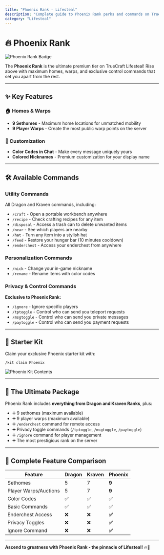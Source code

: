```yaml
---
title: "Phoenix Rank - Lifesteal"
description: "Complete guide to Phoenix Rank perks and commands on TrueCraft Network Lifesteal server."
category: "Lifesteal"
---
```


# 🔥 Phoenix Rank

![Phoenix Rank Badge](https://knowledgebase.truecraft.top/static/images/Pastedimage20251001113627.png)

The **Phoenix Rank** is the ultimate premium tier on TrueCraft Lifesteal! Rise above with maximum homes, warps, and exclusive control commands that set you apart from the rest.

---

## ✨ Key Features

### 🏠 Homes & Warps
- **9 Sethomes** - Maximum home locations for unmatched mobility
- **9 Player Warps** - Create the most public warp points on the server

### 🎨 Customization
- **Color Codes in Chat** - Make every message uniquely yours
- **Colored Nicknames** - Premium customization for your display name

---

## 🛠️ Available Commands

### Utility Commands
All Dragon and Kraven commands, including:
- `/craft` - Open a portable workbench anywhere
- `/recipe` - Check crafting recipes for any item
- `/disposal` - Access a trash can to delete unwanted items
- `/near` - See which players are nearby
- `/hat` - Turn any item into a stylish hat
- `/feed` - Restore your hunger bar (10 minutes cooldown)
- `/enderchest` - Access your enderchest from anywhere

### Personalization Commands
- `/nick` - Change your in-game nickname
- `/rename` - Rename items with color codes

### Privacy & Control Commands
**Exclusive to Phoenix Rank:**
- `/ignore` - Ignore specific players
- `/tptoggle` - Control who can send you teleport requests
- `/msgtoggle` - Control who can send you private messages
- `/paytoggle` - Control who can send you payment requests

---

## 🎁 Starter Kit

Claim your exclusive Phoenix starter kit with:
```
/kit claim Phoenix
```

![Phoenix Kit Contents](https://knowledgebase.truecraft.top/static/images/Pastedimage20251001113200.png)

---

## 👑 The Ultimate Package

Phoenix Rank includes **everything from Dragon and Kraven Ranks**, plus:
- ➕ 9 sethomes (maximum available)
- ➕ 9 player warps (maximum available)
- ➕ `/enderchest` command for remote access
- ➕ Privacy toggle commands (`/tptoggle`, `/msgtoggle`, `/paytoggle`)
- ➕ `/ignore` command for player management
- ➕ The most prestigious rank on the server

---

## 🎯 Complete Feature Comparison

| Feature | Dragon | Kraven | Phoenix |
|---------|--------|--------|---------|
| Sethomes | 5 | 7 | **9** |
| Player Warps/Auctions | 5 | 7 | **9** |
| Color Codes | ✅ | ✅ | ✅ |
| Basic Commands | ✅ | ✅ | ✅ |
| Enderchest Access | ❌ | ❌ | **✅** |
| Privacy Toggles | ❌ | ❌ | **✅** |
| Ignore Command | ❌ | ❌ | **✅** |

---

**Ascend to greatness with Phoenix Rank - the pinnacle of Lifesteal!** 🔥👑
